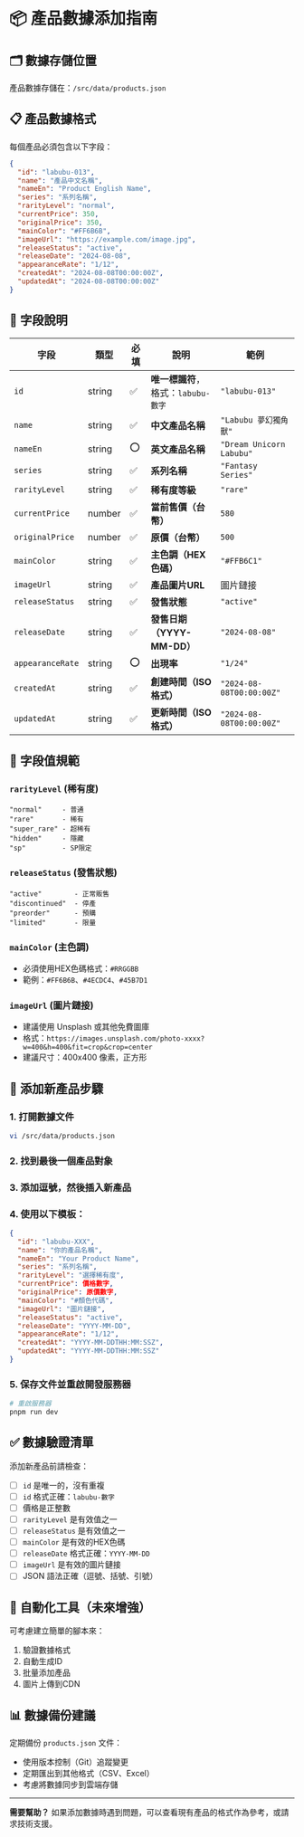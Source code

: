 # 📦 產品數據添加指南

## 🗂️ 數據存儲位置

產品數據存儲在：`/src/data/products.json`

## 📋 產品數據格式

每個產品必須包含以下字段：

```json
{
  "id": "labubu-013",
  "name": "產品中文名稱",
  "nameEn": "Product English Name",
  "series": "系列名稱",
  "rarityLevel": "normal",
  "currentPrice": 350,
  "originalPrice": 350,
  "mainColor": "#FF6B6B",
  "imageUrl": "https://example.com/image.jpg",
  "releaseStatus": "active",
  "releaseDate": "2024-08-08",
  "appearanceRate": "1/12",
  "createdAt": "2024-08-08T00:00:00Z",
  "updatedAt": "2024-08-08T00:00:00Z"
}
```

## 🔧 字段說明

| 字段 | 類型 | 必填 | 說明 | 範例 |
|------|------|------|------|------|
| `id` | string | ✅ | **唯一標識符**，格式：`labubu-數字` | `"labubu-013"` |
| `name` | string | ✅ | **中文產品名稱** | `"Labubu 夢幻獨角獸"` |
| `nameEn` | string | ⭕ | **英文產品名稱** | `"Dream Unicorn Labubu"` |
| `series` | string | ✅ | **系列名稱** | `"Fantasy Series"` |
| `rarityLevel` | string | ✅ | **稀有度等級** | `"rare"` |
| `currentPrice` | number | ✅ | **當前售價（台幣）** | `580` |
| `originalPrice` | number | ✅ | **原價（台幣）** | `500` |
| `mainColor` | string | ✅ | **主色調（HEX色碼）** | `"#FFB6C1"` |
| `imageUrl` | string | ✅ | **產品圖片URL** | 圖片鏈接 |
| `releaseStatus` | string | ✅ | **發售狀態** | `"active"` |
| `releaseDate` | string | ✅ | **發售日期（YYYY-MM-DD）** | `"2024-08-08"` |
| `appearanceRate` | string | ⭕ | **出現率** | `"1/24"` |
| `createdAt` | string | ✅ | **創建時間（ISO格式）** | `"2024-08-08T00:00:00Z"` |
| `updatedAt` | string | ✅ | **更新時間（ISO格式）** | `"2024-08-08T00:00:00Z"` |

## 🎨 字段值規範

### `rarityLevel` (稀有度)
```
"normal"     - 普通
"rare"       - 稀有  
"super_rare" - 超稀有
"hidden"     - 隱藏
"sp"         - SP限定
```

### `releaseStatus` (發售狀態)
```
"active"        - 正常販售
"discontinued"  - 停產
"preorder"      - 預購
"limited"       - 限量
```

### `mainColor` (主色調)
- 必須使用HEX色碼格式：`#RRGGBB`
- 範例：`#FF6B6B`、`#4ECDC4`、`#45B7D1`

### `imageUrl` (圖片鏈接)
- 建議使用 Unsplash 或其他免費圖庫
- 格式：`https://images.unsplash.com/photo-xxxx?w=400&h=400&fit=crop&crop=center`
- 建議尺寸：400x400 像素，正方形

## 📝 添加新產品步驟

### 1. 打開數據文件
```bash
vi /src/data/products.json
```

### 2. 找到最後一個產品對象

### 3. 添加逗號，然後插入新產品

### 4. 使用以下模板：

```json
{
  "id": "labubu-XXX",
  "name": "你的產品名稱",
  "nameEn": "Your Product Name",
  "series": "系列名稱",
  "rarityLevel": "選擇稀有度",
  "currentPrice": 價格數字,
  "originalPrice": 原價數字,
  "mainColor": "#顏色代碼",
  "imageUrl": "圖片鏈接",
  "releaseStatus": "active",
  "releaseDate": "YYYY-MM-DD",
  "appearanceRate": "1/12",
  "createdAt": "YYYY-MM-DDTHH:MM:SSZ",
  "updatedAt": "YYYY-MM-DDTHH:MM:SSZ"
}
```

### 5. 保存文件並重啟開發服務器

```bash
# 重啟服務器
pnpm run dev
```

## ✅ 數據驗證清單

添加新產品前請檢查：

- [ ] `id` 是唯一的，沒有重複
- [ ] `id` 格式正確：`labubu-數字`
- [ ] 價格是正整數
- [ ] `rarityLevel` 是有效值之一
- [ ] `releaseStatus` 是有效值之一  
- [ ] `mainColor` 是有效的HEX色碼
- [ ] `releaseDate` 格式正確：`YYYY-MM-DD`
- [ ] `imageUrl` 是有效的圖片鏈接
- [ ] JSON 語法正確（逗號、括號、引號）

## 🚀 自動化工具（未來增強）

可考慮建立簡單的腳本來：
1. 驗證數據格式
2. 自動生成ID
3. 批量添加產品
4. 圖片上傳到CDN

## 📊 數據備份建議

定期備份 `products.json` 文件：
- 使用版本控制（Git）追蹤變更
- 定期匯出到其他格式（CSV、Excel）
- 考慮將數據同步到雲端存儲

---

**需要幫助？** 如果添加數據時遇到問題，可以查看現有產品的格式作為參考，或請求技術支援。